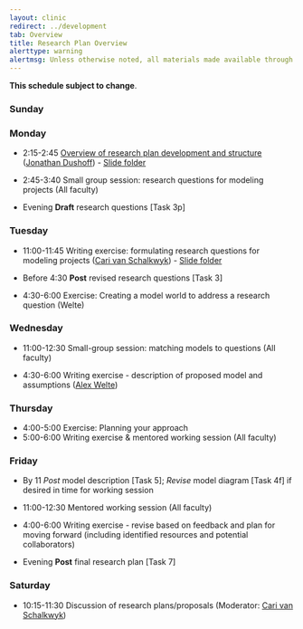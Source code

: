 ```yaml
---
layout: clinic
redirect: ../development
tab: Overview
title: Research Plan Overview
alerttype: warning
alertmsg: Unless otherwise noted, all materials made available through this website and the DAIDD Dropbox are licensed through a <a rel="license" href="http://creativecommons.org/licenses/by/4.0/">CC-BY International License</a>. <a rel="license" href="../license.html">Click here for license details</a>.
---
```


__This schedule subject to change__. 


### Sunday

### Monday

- 2:15-2:45 [Overview of research plan development and structure](planOverview) ([Jonathan Dushoff]({{site.subdomainurl}}/team/dushoff/)) - [Slide folder](https://tinyurl.com/daidd-2019)
- 2:45-3:40 Small group session: research questions for modeling projects (All faculty) 

- Evening __Draft__ research questions [Task 3p]

### Tuesday

- 11:00-11:45 Writing exercise: formulating research questions for modeling projects ([Cari van Schalkwyk]({{site.subdomainurl}}/team/vanschalkwyk/)) - [Slide folder](https://tinyurl.com/daidd-2019)

* Before 4:30 __Post__ revised research questions [Task 3]

- 4:30-6:00 Exercise: Creating a model world to address a research question (Welte) 

### Wednesday

- 11:00-12:30 Small-group session: matching models to questions (All faculty) 

- 4:30-6:00 Writing exercise - description of proposed model and assumptions ([Alex Welte]({{site.subdomainurl}}/team/welte/)) 

### Thursday

- 4:00-5:00 Exercise: Planning your approach
- 5:00-6:00 Writing exercise & mentored working session (All faculty)

### Friday

- By 11 _Post_ model description [Task 5]; _Revise_ model diagram [Task 4f] if desired in time for working session

- 11:00-12:30 Mentored working session (All faculty) 

- 4:00-6:00 Writing exercise - revise based on feedback and plan for moving forward (including identified resources and potential collaborators)

- Evening __Post__ final research plan [Task 7]

### Saturday

- 10:15-11:30 Discussion of research plans/proposals (Moderator: [Cari van Schalkwyk]({{site.subdomainurl}}/team/vanschalkwyk/))

